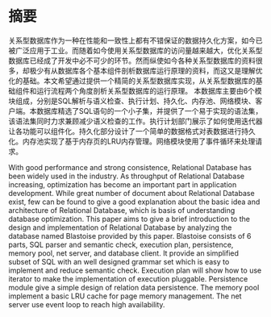 # 摘要
关系型数据库作为一种在性能和一致性上都有不错保证的数据持久化方案，如今已被广泛应用于工业。而随着如今使用关系型数据库的访问量越来越大，优化关系型数据库已经成了开发中必不可少的环节。然而纵使如今各种关系型数据库的资料很多，却极少有从数据库各个基本组件剖析数据库运行原理的资料，而这又是理解优化的基础。本文希望通过提供一个精简的关系型数据库实现，从关系型数据库的基础组件和运行流程两个角度剖析关系型数据库的运行原理。
本数据库主要由6个模块组成，分别是SQL解析与语义检查、执行计划、持久化、内存池、网络模块、客户端。本数据库精选了SQL语句的一个小子集，并提供了一个易于实现的语法集，该语法集同时力求兼顾减少语义检查的工作。执行计划部门展示了如何使用迭代器让各功能可以组件化。持久化部分设计了一个简单的数据格式对表数据进行持久化。内存池实现了基于内存页的LRU内存管理。网络模块使用了事件循环来处理请求。

With good performance and strong consistence, Relational Database has been widely used in the industry. As throughput of Relational Database increasing, optimization has become an important part in application development. While great number of document about Relational Database exist, few can be found to give a good explanation about the basic idea and architecture of Relational Database, which is basis of understanding database optimization. This paper aims to give a brief introduction to the design and implementation of Relational Database by analyzing the database named Blastoise provided by this paper.
Blastoise consists of 6 parts, SQL parser and semantic check, execution plan, persistence, memory pool, net server, and database client. It provide an simplified subset of SQL with an well designed grammar set which is easy to implement and reduce semantic check. Execution plan will show how to use iterator to make the implementation of execution pluggable. Persistence module give a simple design of relation data persistence. The memory pool implement a basic LRU cache for page memory management. The net server use event loop to reach high availability.
